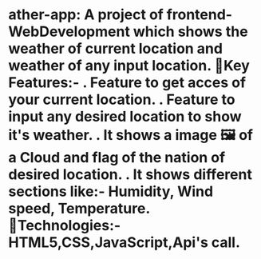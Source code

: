 ather-app: A project of frontend-WebDevelopment which shows the weather of current location and weather of any input location. 
🔗Key Features:-
. Feature to get acces of your current location. 
. Feature to input any desired location to show it's weather. 
. It shows a image 🖼 of a Cloud and flag of the nation of desired location. 
. It shows different sections like:- Humidity, Wind speed, Temperature. 
🔗Technologies:-
 HTML5,CSS,JavaScript,Api's call. 
==================





